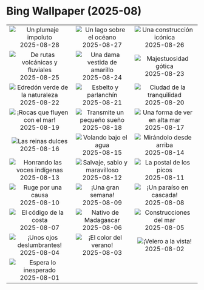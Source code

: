 # Bing Wallpaper (2025-08)

|  |  |  |
|:---:|:---:|:---:|
| ![](https://www.bing.com/th?id=OHR.WhiteEgret_ES-ES8814073965_400x240.jpg "Un plumaje impoluto") 2025-08-28 | ![](https://www.bing.com/th?id=OHR.FaroeLake_ES-ES8719950614_400x240.jpg "Un lago sobre el océano") 2025-08-27 | ![](https://www.bing.com/th?id=OHR.TrulliHouses_ES-ES8633260965_400x240.jpg "Una construcción icónica") 2025-08-26 |
| ![](https://www.bing.com/th?id=OHR.YellowstoneRiver_ES-ES8502138865_400x240.jpg "De rutas volcánicas y fluviales") 2025-08-25 | ![](https://www.bing.com/th?id=OHR.CervusDama_ES-ES8412556845_400x240.jpg "Una dama vestida de amarillo") 2025-08-24 | ![](https://www.bing.com/th?id=OHR.SaintBarbaras_ES-ES8198258908_400x240.jpg "Majestuosidad gótica") 2025-08-23 |
| ![](https://www.bing.com/th?id=OHR.PalouseWA_ES-ES8103118141_400x240.jpg "Edredón verde de la naturaleza") 2025-08-22 | ![](https://www.bing.com/th?id=OHR.WheatearBird_ES-ES5268602791_400x240.jpg "Esbelto y parlanchín") 2025-08-21 | ![](https://www.bing.com/th?id=OHR.CitadelBonifacio_ES-ES5188387736_400x240.jpg "Ciudad de la tranquilidad") 2025-08-20 |
| ![](https://www.bing.com/th?id=OHR.GipuzcoaSummer_ES-ES6183424688_400x240.jpg "¡Rocas que fluyen con el mar!") 2025-08-19 | ![](https://www.bing.com/th?id=OHR.AvalancheLake_ES-ES4962588895_400x240.jpg "Transmite un pequeño sueño") 2025-08-18 | ![](https://www.bing.com/th?id=OHR.LyngvigLighthouse_ES-ES4833286329_400x240.jpg "Una forma de ver en alta mar") 2025-08-17 |
| ![](https://www.bing.com/th?id=OHR.ColorfulBeehives_ES-ES4737812847_400x240.jpg "Las reinas dulces") 2025-08-16 | ![](https://www.bing.com/th?id=OHR.SpottedEagleRay_ES-ES4665305758_400x240.jpg "Volando bajo el agua") 2025-08-15 | ![](https://www.bing.com/th?id=OHR.PizNairPeak_ES-ES4449735655_400x240.jpg "Mirándolo desde arriba") 2025-08-14 |
| ![](https://www.bing.com/th?id=OHR.MaoriRock_ES-ES4316358547_400x240.jpg "Honrando las voces indígenas") 2025-08-13 | ![](https://www.bing.com/th?id=OHR.KenyaElephants_ES-ES4146810031_400x240.jpg "Salvaje, sabio y maravilloso") 2025-08-12 | ![](https://www.bing.com/th?id=OHR.SantaMaddalena_ES-ES3834895860_400x240.jpg "La postal de los picos") 2025-08-11 |
| ![](https://www.bing.com/th?id=OHR.LionessKenya_ES-ES3481015675_400x240.jpg "Ruge por una causa") 2025-08-10 | ![](https://www.bing.com/th?id=OHR.SanSebastianBigWeek_ES-ES3382774844_400x240.jpg "¡Una gran semana!") 2025-08-09 | ![](https://www.bing.com/th?id=OHR.IguazuArgentina_ES-ES1410228495_400x240.jpg "¡Un paraíso en cascada!") 2025-08-08 |
| ![](https://www.bing.com/th?id=OHR.GasparillaLight_ES-ES4564834622_400x240.jpg "El código de la costa") 2025-08-07 | ![](https://www.bing.com/th?id=OHR.BabyLemur_ES-ES4465039868_400x240.jpg "Nativo de Madagascar") 2025-08-06 | ![](https://www.bing.com/th?id=OHR.CaliforniaTidepool_ES-ES4288360628_400x240.jpg "Construcciones del mar") 2025-08-05 |
| ![](https://www.bing.com/th?id=OHR.LaplandOwl_ES-ES4200843569_400x240.jpg "¡Unos ojos deslumbrantes!") 2025-08-04 | ![](https://www.bing.com/th?id=OHR.HappySunflower_ES-ES4115334134_400x240.jpg "¡El color del verano!") 2025-08-03 | ![](https://www.bing.com/th?id=OHR.MallorcaSumerYacht_ES-ES6937239924_400x240.jpg "¡Velero a la vista!") 2025-08-02 |
| ![](https://www.bing.com/th?id=OHR.EdinburghFringe_ES-ES3946944974_400x240.jpg "Espera lo inesperado") 2025-08-01 |  |  |
